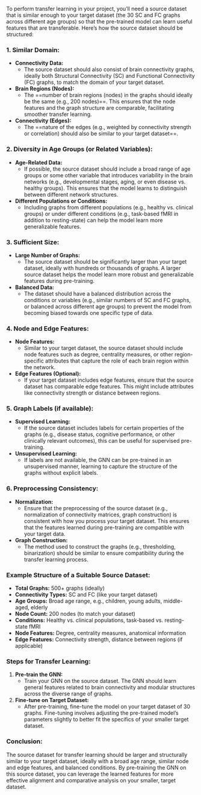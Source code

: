 To perform transfer learning in your project, you’ll need a source dataset that is similar enough to your target dataset (the 30 SC and FC graphs across different age groups) so that the pre-trained model can learn useful features that are transferable. Here’s how the source dataset should be structured:

### 1. **Similar Domain:**

- **Connectivity Data:**
    - The source dataset should also consist of brain connectivity graphs, ideally both Structural Connectivity (SC) and Functional Connectivity (FC) graphs, to match the domain of your target dataset.
- **Brain Regions (Nodes):**
    - The ==number of brain regions (nodes) in the graphs should ideally be the same (e.g., 200 nodes)==. This ensures that the node features and the graph structure are comparable, facilitating smoother transfer learning.
- **Connectivity (Edges):**
    - The ==nature of the edges (e.g., weighted by connectivity strength or correlation) should also be similar to your target dataset==.

### 2. **Diversity in Age Groups (or Related Variables):**

- **Age-Related Data:**
    - If possible, the source dataset should include a broad range of age groups or some other variable that introduces variability in the brain networks (e.g., developmental stages, aging, or even disease vs. healthy groups). This ensures that the model learns to distinguish between different network structures.
- **Different Populations or Conditions:**
    - Including graphs from different populations (e.g., healthy vs. clinical groups) or under different conditions (e.g., task-based fMRI in addition to resting-state) can help the model learn more generalizable features.

### 3. **Sufficient Size:**

- **Large Number of Graphs:**
    - The source dataset should be significantly larger than your target dataset, ideally with hundreds or thousands of graphs. A larger source dataset helps the model learn more robust and generalizable features during pre-training.
- **Balanced Data:**
    - The dataset should have a balanced distribution across the conditions or variables (e.g., similar numbers of SC and FC graphs, or balanced across different age groups) to prevent the model from becoming biased towards one specific type of data.

### 4. **Node and Edge Features:**

- **Node Features:**
    - Similar to your target dataset, the source dataset should include node features such as degree, centrality measures, or other region-specific attributes that capture the role of each brain region within the network.
- **Edge Features (Optional):**
    - If your target dataset includes edge features, ensure that the source dataset has comparable edge features. This might include attributes like connectivity strength or distance between regions.

### 5. **Graph Labels (if available):**

- **Supervised Learning:**
    - If the source dataset includes labels for certain properties of the graphs (e.g., disease status, cognitive performance, or other clinically relevant outcomes), this can be useful for supervised pre-training.
- **Unsupervised Learning:**
    - If labels are not available, the GNN can be pre-trained in an unsupervised manner, learning to capture the structure of the graphs without explicit labels.

### 6. **Preprocessing Consistency:**

- **Normalization:**
    - Ensure that the preprocessing of the source dataset (e.g., normalization of connectivity matrices, graph construction) is consistent with how you process your target dataset. This ensures that the features learned during pre-training are compatible with your target data.
- **Graph Construction:**
    - The method used to construct the graphs (e.g., thresholding, binarization) should be similar to ensure compatibility during the transfer learning process.

### **Example Structure of a Suitable Source Dataset:**

- **Total Graphs:** 500+ graphs (ideally)
- **Connectivity Types:** SC and FC (like your target dataset)
- **Age Groups:** Broad age range, e.g., children, young adults, middle-aged, elderly
- **Node Count:** 200 nodes (to match your dataset)
- **Conditions:** Healthy vs. clinical populations, task-based vs. resting-state fMRI
- **Node Features:** Degree, centrality measures, anatomical information
- **Edge Features:** Connectivity strength, distance between regions (if applicable)

### **Steps for Transfer Learning:**

1. **Pre-train the GNN:**
    - Train your GNN on the source dataset. The GNN should learn general features related to brain connectivity and modular structures across the diverse range of graphs.
2. **Fine-tune on Target Dataset:**
    - After pre-training, fine-tune the model on your target dataset of 30 graphs. Fine-tuning involves adjusting the pre-trained model’s parameters slightly to better fit the specifics of your smaller target dataset.

### **Conclusion:**

The source dataset for transfer learning should be larger and structurally similar to your target dataset, ideally with a broad age range, similar node and edge features, and balanced conditions. By pre-training the GNN on this source dataset, you can leverage the learned features for more effective alignment and comparative analysis on your smaller, target dataset.